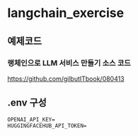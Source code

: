 # langchain_exercise


## 예제코드

### 랭체인으로 LLM 서비스 만들기 소스 코드

<https://github.com/gilbutITbook/080413>


## .env 구성
```
OPENAI_API_KEY=
HUGGINGFACEHUB_API_TOKEN=
```
